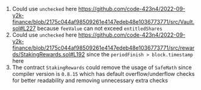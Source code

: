 1. Could use `unchecked` here https://github.com/code-423n4/2022-09-y2k-finance/blob/2175c044af98509261e4147edeb48e1036773771/src/Vault.sol#L227 because `feeValue` can not exceed `entitledShares` 
2. Could use `unchecked` here https://github.com/code-423n4/2022-09-y2k-finance/blob/2175c044af98509261e4147edeb48e1036773771/src/rewards/StakingRewards.sol#L192 since the `periodFinish > block.timestamp` here
2. The contract `StakingRewards` could remove the usage of `SafeMath` since compiler version is `0.8.15` which has default overflow/underflow checks for better readability and removing unnecessary extra checks